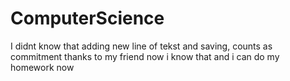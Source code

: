 # ComputerScience
I didnt know that 
adding new line of tekst
and saving, counts as commitment
thanks to my friend now i know that
and i can do my homework now
